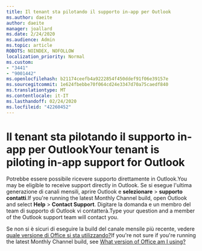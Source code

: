 ```yaml
---
title: Il tenant sta pilotando il supporto in-app per Outlook
ms.author: daeite
author: daeite
manager: joallard
ms.date: 2/24/2020
ms.audience: Admin
ms.topic: article
ROBOTS: NOINDEX, NOFOLLOW
localization_priority: Normal
ms.custom:
- "3441"
- "9001442"
ms.openlocfilehash: b21174ceefb4a9222854f450ddef91f06e39157e
ms.sourcegitcommit: 1e624fbebbe70f064cd24e3347d70a75caedf840
ms.translationtype: MT
ms.contentlocale: it-IT
ms.lasthandoff: 02/24/2020
ms.locfileid: "42260452"
---
```

# <a name="your-tenant-is-piloting-in-app-support-for-outlook"></a><span data-ttu-id="01cab-102">Il tenant sta pilotando il supporto in-app per Outlook</span><span class="sxs-lookup"><span data-stu-id="01cab-102">Your tenant is piloting in-app support for Outlook</span></span>

<span data-ttu-id="01cab-103">Potrebbe essere possibile ricevere supporto direttamente in Outlook.</span><span class="sxs-lookup"><span data-stu-id="01cab-103">You may be eligible to receive support directly in Outlook.</span></span> <span data-ttu-id="01cab-104">Se si esegue l'ultima generazione di canali mensili, aprire Outlook e **selezionare** > **supporto contatti**.</span><span class="sxs-lookup"><span data-stu-id="01cab-104">If you're running the latest Monthly Channel build, open Outlook and select **Help** > **Contact Support**.</span></span> <span data-ttu-id="01cab-105">Digitare la domanda e un membro del team di supporto di Outlook vi contatterà.</span><span class="sxs-lookup"><span data-stu-id="01cab-105">Type your question and a member of the Outlook support team will contact you.</span></span>

<span data-ttu-id="01cab-106">Se non si è sicuri di eseguire la build del canale mensile più recente, vedere [quale versione di Office si sta utilizzando?](https://support.office.com/article/932788B8-A3CE-44BF-BB09-E334518B8B19)</span><span class="sxs-lookup"><span data-stu-id="01cab-106">If you're not sure if you're running the latest Monthly Channel build, see [What version of Office am I using?](https://support.office.com/article/932788B8-A3CE-44BF-BB09-E334518B8B19)</span></span>